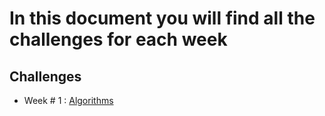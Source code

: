 # In this document you will find all the challenges for each week

## Challenges

- Week # 1 : [Algorithms](./Challenge%20week%20%231/README.MD)

